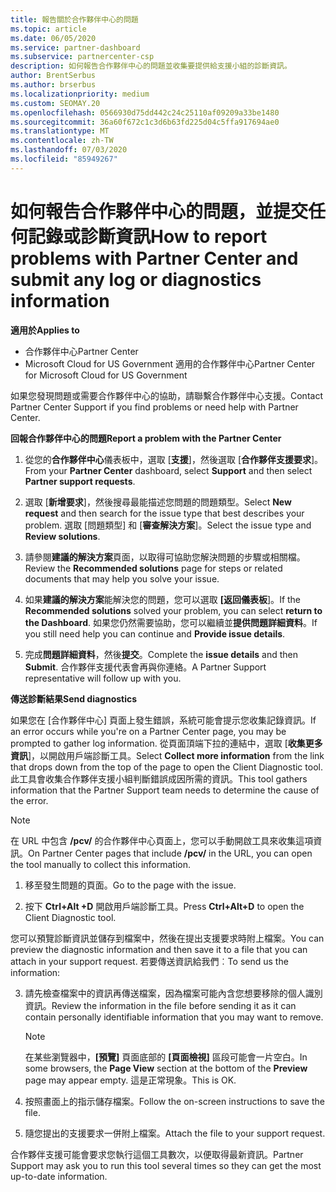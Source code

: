 ```yaml
---
title: 報告關於合作夥伴中心的問題
ms.topic: article
ms.date: 06/05/2020
ms.service: partner-dashboard
ms.subservice: partnercenter-csp
description: 如何報告合作夥伴中心的問題並收集要提供給支援小組的診斷資訊。
author: BrentSerbus
ms.author: brserbus
ms.localizationpriority: medium
ms.custom: SEOMAY.20
ms.openlocfilehash: 0566930d75dd442c24c25110af09209a33be1480
ms.sourcegitcommit: 36a60f672c1c3d6b63fd225d04c5ffa917694ae0
ms.translationtype: MT
ms.contentlocale: zh-TW
ms.lasthandoff: 07/03/2020
ms.locfileid: "85949267"
---
```

# <a name="how-to-report-problems-with-partner-center-and-submit-any-log-or-diagnostics-information"></a><span data-ttu-id="e5372-103">如何報告合作夥伴中心的問題，並提交任何記錄或診斷資訊</span><span class="sxs-lookup"><span data-stu-id="e5372-103">How to report problems with Partner Center and submit any log or diagnostics information</span></span>

<span data-ttu-id="e5372-104">**適用於**</span><span class="sxs-lookup"><span data-stu-id="e5372-104">**Applies to**</span></span>

- <span data-ttu-id="e5372-105">合作夥伴中心</span><span class="sxs-lookup"><span data-stu-id="e5372-105">Partner Center</span></span>
- <span data-ttu-id="e5372-106">Microsoft Cloud for US Government 適用的合作夥伴中心</span><span class="sxs-lookup"><span data-stu-id="e5372-106">Partner Center for Microsoft Cloud for US Government</span></span>

<span data-ttu-id="e5372-107">如果您發現問題或需要合作夥伴中心的協助，請聯繫合作夥伴中心支援。</span><span class="sxs-lookup"><span data-stu-id="e5372-107">Contact Partner Center Support if you find problems or need help with Partner Center.</span></span>

<span data-ttu-id="e5372-108">**回報合作夥伴中心的問題**</span><span class="sxs-lookup"><span data-stu-id="e5372-108">**Report a problem with the Partner Center**</span></span>

1. <span data-ttu-id="e5372-109">從您的**合作夥伴中心**儀表板中，選取 [**支援**]，然後選取 [**合作夥伴支援要求**]。</span><span class="sxs-lookup"><span data-stu-id="e5372-109">From your **Partner Center** dashboard, select **Support** and then select **Partner support requests**.</span></span>

2. <span data-ttu-id="e5372-110">選取 [**新增要求**]，然後搜尋最能描述您問題的問題類型。</span><span class="sxs-lookup"><span data-stu-id="e5372-110">Select **New request** and then search for the issue type that best describes your problem.</span></span> <span data-ttu-id="e5372-111">選取 [問題類型] 和 [**審查解決方案**]。</span><span class="sxs-lookup"><span data-stu-id="e5372-111">Select the issue type and **Review solutions**.</span></span>

3. <span data-ttu-id="e5372-112">請參閱**建議的解決方案**頁面，以取得可協助您解決問題的步驟或相關檔。</span><span class="sxs-lookup"><span data-stu-id="e5372-112">Review the **Recommended solutions** page for steps or related documents that may help you solve your issue.</span></span>

4. <span data-ttu-id="e5372-113">如果**建議的解決方案**能解決您的問題，您可以選取 **[返回儀表板**]。</span><span class="sxs-lookup"><span data-stu-id="e5372-113">If the **Recommended solutions** solved your problem, you can select **return to the Dashboard**.</span></span> <span data-ttu-id="e5372-114">如果您仍然需要協助，您可以繼續並**提供問題詳細資料**。</span><span class="sxs-lookup"><span data-stu-id="e5372-114">If you still need help you can continue and **Provide issue details**.</span></span>

5. <span data-ttu-id="e5372-115">完成**問題詳細資料**，然後**提交**。</span><span class="sxs-lookup"><span data-stu-id="e5372-115">Complete the **issue details** and then **Submit**.</span></span> <span data-ttu-id="e5372-116">合作夥伴支援代表會再與你連絡。</span><span class="sxs-lookup"><span data-stu-id="e5372-116">A Partner Support representative will follow up with you.</span></span>

<span data-ttu-id="e5372-117">**傳送診斷結果**</span><span class="sxs-lookup"><span data-stu-id="e5372-117">**Send diagnostics**</span></span>

<span data-ttu-id="e5372-118">如果您在 [合作夥伴中心] 頁面上發生錯誤，系統可能會提示您收集記錄資訊。</span><span class="sxs-lookup"><span data-stu-id="e5372-118">If an error occurs while you're on a Partner Center page, you may be prompted to gather log information.</span></span> <span data-ttu-id="e5372-119">從頁面頂端下拉的連結中，選取 [**收集更多資訊**]，以開啟用戶端診斷工具。</span><span class="sxs-lookup"><span data-stu-id="e5372-119">Select **Collect more information** from the link that drops down from the top of the page to open the Client Diagnostic tool.</span></span> <span data-ttu-id="e5372-120">此工具會收集合作夥伴支援小組判斷錯誤成因所需的資訊。</span><span class="sxs-lookup"><span data-stu-id="e5372-120">This tool gathers information that the Partner Support team needs to determine the cause of the error.</span></span> 

>[!NOTE]
><span data-ttu-id="e5372-121">在 URL 中包含 **/pcv/** 的合作夥伴中心頁面上，您可以手動開啟工具來收集這項資訊。</span><span class="sxs-lookup"><span data-stu-id="e5372-121">On Partner Center pages that include **/pcv/** in the URL, you can open the tool manually to collect this information.</span></span>

1. <span data-ttu-id="e5372-122">移至發生問題的頁面。</span><span class="sxs-lookup"><span data-stu-id="e5372-122">Go to the page with the issue.</span></span>

2. <span data-ttu-id="e5372-123">按下 **Ctrl+Alt +D** 開啟用戶端診斷工具。</span><span class="sxs-lookup"><span data-stu-id="e5372-123">Press **Ctrl+Alt+D** to open the Client Diagnostic tool.</span></span>

<span data-ttu-id="e5372-124">您可以預覽診斷資訊並儲存到檔案中，然後在提出支援要求時附上檔案。</span><span class="sxs-lookup"><span data-stu-id="e5372-124">You can preview the diagnostic information and then save it to a file that you can attach in your support request.</span></span> <span data-ttu-id="e5372-125">若要傳送資訊給我們︰</span><span class="sxs-lookup"><span data-stu-id="e5372-125">To send us the information:</span></span>

3. <span data-ttu-id="e5372-126">請先檢查檔案中的資訊再傳送檔案，因為檔案可能內含您想要移除的個人識別資訊。</span><span class="sxs-lookup"><span data-stu-id="e5372-126">Review the information in the file before sending it as it can contain personally identifiable information that you may want to remove.</span></span> 

    >[!NOTE]
    ><span data-ttu-id="e5372-127">在某些瀏覽器中，**\[預覽\]** 頁面底部的 **\[頁面檢視\]** 區段可能會一片空白。</span><span class="sxs-lookup"><span data-stu-id="e5372-127">In some browsers, the **Page View** section at the bottom of the **Preview** page may appear empty.</span></span> <span data-ttu-id="e5372-128">這是正常現象。</span><span class="sxs-lookup"><span data-stu-id="e5372-128">This is OK.</span></span>

4. <span data-ttu-id="e5372-129">按照畫面上的指示儲存檔案。</span><span class="sxs-lookup"><span data-stu-id="e5372-129">Follow the on-screen instructions to save the file.</span></span>

5. <span data-ttu-id="e5372-130">隨您提出的支援要求一併附上檔案。</span><span class="sxs-lookup"><span data-stu-id="e5372-130">Attach the file to your support request.</span></span>

<span data-ttu-id="e5372-131">合作夥伴支援可能會要求您執行這個工具數次，以便取得最新資訊。</span><span class="sxs-lookup"><span data-stu-id="e5372-131">Partner Support may ask you to run this tool several times so they can get the most up-to-date information.</span></span>

